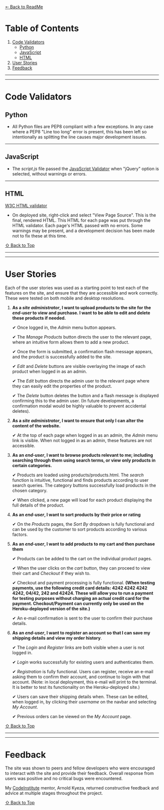 [ 🠔 Back to ReadMe ](../readme.md)

# Table of Contents 
1. [Code Validators](#code-validators)
    - [Python](#python)
    - [JavaScript](#javascript)
    - [HTML](#html)
2. [User Stories](#user-stories)
3. [Feedback](#feedback)

<hr>
<hr>

# Code Validators
## Python
* All Python files are PEP8 compliant with a few exceptions. In any case where a PEP8 "Line too long" error is present, this has been left so intentionally as splitting the line causes major development issues.

<hr>

## JavaScript
* The _script.js_ file passed the [JavaScript Validator](https://beautifytools.com/javascript-validator.php) when "jQuery" option is selected, without warnings or errors.

<hr>

## HTML
[W3C HTML validator](https://validator.w3.org/nu/)

* On deployed site, right-click and select "View Page Source". This is the final, rendered HTML. This HTML for each page was put through the HTML validator. Each page's HTML passed with no errors. Some warnings may be present, and a development decision has been made not to fix these at this time.

[⇧ Back to Top](#table-of-contents)

<hr>
<hr>

# User Stories

Each of the user stories was used as a starting point to test each of the features on the site, and ensure that they are accessible and work correctly.
These were tested on both mobile and desktop resolutions.

1. **As a _site administrator_, I want to upload products to the site for the _end-user_ to view and purchase. I want to be able to edit and delete these products if needed.**
    
    ✔  Once logged in, the _Admin_ menu button appears.

    ✔  The _Manage Products_ button directs the user to the relevant page, where an intuitive form allows them to add a new product.

    ✔  Once the form is submitted, a confirmation flash message appears, and the product is successfully added to the site.

    ✔  _Edit_ and _Delete_ buttons are visible overlaying the image of each product when logged in as an admin.

    ✔  The _Edit_ button directs the admin user to the relevant page where they can easily edit the properties of the product.

    ✔  The _Delete_ button deletes the button and a flash message is displayed confirming this to the admin user. (In future developments, a confirmation modal would be highly valuable to prevent accidental deletes).

2. **As a _site administrator_, I want to ensure that only I can alter the content of the website.**

    ✔  At the top of each page when logged in as an admin, the _Admin_ menu link is visible. When not logged in as an admin, these features are not accessible.

3. **As an _end-user_, I want to browse products relevant to me; including searching through them using search terms, or view only products in certain categories.**

    ✔  Products are loaded using products/products.html. The _search_ function is intuitive, functional and finds products according to user search queries. The category buttons successfully load products in the chosen category.

    ✔  When clicked, a new page will load for each product displaying the full details of the product.

4. **As an _end-user_, I want to sort products by their price or rating**

    ✔  On the _Products_ pages, the _Sort By_ dropdown is fully functional and can be used by the customer to sort products according to various factors.

5. **As an _end-user_, I want to add products to my cart and then purchase them**

    ✔ Products can be added to the cart on the individual product pages.

    ✔ When the user clicks on the _cart_ button, they can proceed to view their cart and _Checkout_ if they wish to.

    ✔ Checkout and payment processing is fully functional. **(When testing payments, use the following credit card details: 4242 4242 4242 4242, 04/42, 242 and 42424. These will allow you to run a payment for testing purposes without charging an actual credit card for the payment. Checkout/Payment can currently only be used on the Heroku-deployed version of the site.)**

    ✔ An e-mail confirmation is sent to the user to confirm their purchase details.

6. **As an _end-user_, I want to register an account so that I can save my shipping details and view my order history**.

    ✔ The _Login_ and _Register_ links are both visible when a user is not logged in.

    ✔ _Login_ works successfully for existing users and authenticates them.

    ✔ _Registration_ is fully functional. Users can register, receive an e-mail asking them to confirm their account, and continue to login with that account. (Note: in local deployment, this e-mail will print to the terminal. It is better to test its functionality on the Heroku-deployed site.)

    ✔ Users can save their shipping details when. These can be edited, when logged in, by clicking their _username_ on the navbar and selecting _My Account_.

    ✔ Previous orders can be viewed on the _My Account_ page.

[⇧ Back to Top](#table-of-contents)

<hr>
<hr>

# Feedback 

The site was shown to peers and fellow developers who were encouraged to interact with the site and provide their feedback. Overall response from users was positive and no critical bugs were encountered. 

My [CodeInstitute](http://www.codeinstitute.net/) mentor, Arnold Kyeza, returned constructive feedback and advice at multiple stages throughout the project.

[⇧ Back to Top](#table-of-contents)